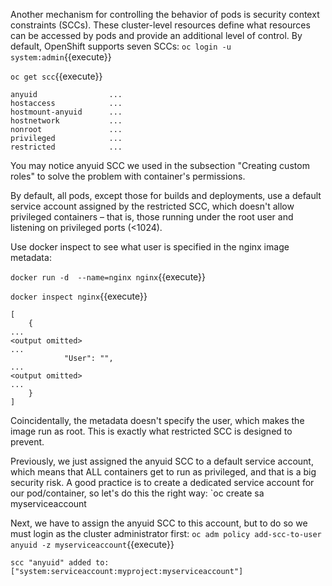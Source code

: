 Another mechanism for controlling the behavior of pods is security context constraints (SCCs). These cluster-level resources define what resources can be accessed by pods and provide an additional level of control. By default, OpenShift supports seven SCCs:
`oc login -u system:admin`{{execute}}

`oc get scc`{{execute}}

```
anyuid                ...
hostaccess            ...
hostmount-anyuid      ...
hostnetwork           ...
nonroot               ...
privileged            ...
restricted            ...
```

You may notice anyuid SCC we used in the subsection "Creating custom roles" to solve the problem with container's permissions.

By default, all pods, except those for builds and deployments, use a default service account assigned by the restricted SCC, which doesn't allow privileged containers – that is, those running under the root user and listening on privileged ports (<1024).

Use docker inspect to see what user is specified in the nginx image metadata:

`docker run -d  --name=nginx nginx`{{execute}}

`docker inspect nginx`{{execute}}

```
[
    {
...
<output omitted>
...
            "User": "",
...
<output omitted>
...
    }
]
```

Coincidentally, the metadata doesn't specify the user, which makes the image run as root. This is exactly what restricted SCC is designed to prevent.

Previously, we just assigned the anyuid SCC to a default service account, which means that ALL containers get to run as privileged, and that is a big security risk. A good practice is to create a dedicated service account for our pod/container, so let's do this the right way:
`oc create sa myserviceaccount

Next, we have to assign the anyuid SCC to this account, but to do so we must login as the cluster administrator first:
`oc adm policy add-scc-to-user anyuid -z myserviceaccount`{{execute}}

```
scc "anyuid" added to: ["system:serviceaccount:myproject:myserviceaccount"]
```